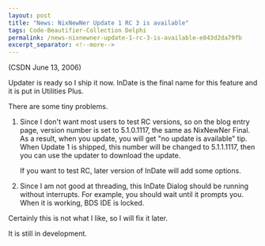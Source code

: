 ```yaml
---
layout: post
title: "News: NixNewNer Update 1 RC 3 is available"
tags: Code-Beautifier-Collection Delphi
permalink: /news-nixnewner-update-1-rc-3-is-available-e843d2da79fb
excerpt_separator: <!--more-->
---
```

(CSDN June 13, 2006)

Updater is ready so I ship it now. InDate is the final name for this feature and it is put in Utilities Plus.
<!--more-->

There are some tiny problems.

1. Since I don't want most users to test RC versions, so on the blog entry page, version number is set to 5.1.0.1117, the same as NixNewNer Final. As a result, when you update, you will get "no update is available" tip. When Update 1 is shipped, this number will be changed to 5.1.1.1117, then you can use the updater to download the update.

   If you want to test RC, later version of InDate will add some options.

1. Since I am not good at threading, this InDate Dialog should be running without interrupts. For example, you should wait until it prompts you. When it is working, BDS IDE is locked.

Certainly this is not what I like, so I will fix it later.

It is still in development.
